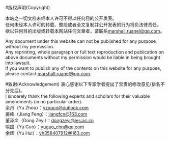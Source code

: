 #版权声明(Copyright)

本站之一切文档未经本人许可不得以任何目的公开发表。  
任何未经本人许可的转载、整段或者全文复制并公开发表的行为将负法律责任。  
欲以任何目的出版或转载本网站任何文章者，请联系<marshall.ruanel@qq.com>。  

Any document under this website can not be published for any purpose without my permission.    
Any reprinting, whole paragraph or full text reproduction and publication on above documents without my permission would be liable in being brought into lawsuit.  
If you want to publish any of the contents on this website for any purpose, please contact <marshall.ruanel@qq.com>.  

#致谢(Acknowledgement)
衷心感谢以下专家学者提出了宝贵的修改意见(排名不分先后)。  
I sincerely thank the following experts and scholars for their valuable amendments (in no particular order).  
余舟（Yu Zhou）：yzoucn@outlook.com  
姜峰（Jiang Feng）：jiangfcn@163.com  
董泽义（Dong Zeyi）：dongzeyi@ies.ac.cn   
喻国（Yu Guo）：yuguo_chn@qq.com  
余辉（Yu Hui）：yh358407912@163.com  
